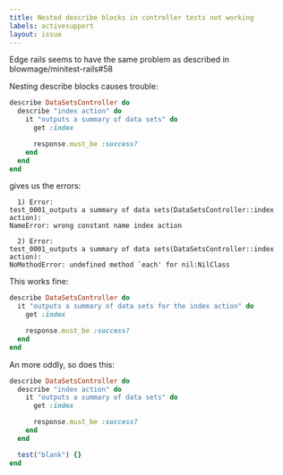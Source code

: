 ```yaml
---
title: Nested describe blocks in controller tests not working
labels: activesupport
layout: issue
---
```


Edge rails seems to have the same problem as described in blowmage/minitest-rails#58

Nesting describe blocks causes trouble:

``` ruby
describe DataSetsController do
  describe "index action" do
    it "outputs a summary of data sets" do
      get :index

      response.must_be :success?
    end
  end
end
```

gives us the errors:

```
  1) Error:
test_0001_outputs a summary of data sets(DataSetsController::index action):
NameError: wrong constant name index action
```

```
  2) Error:
test_0001_outputs a summary of data sets(DataSetsController::index action):
NoMethodError: undefined method `each' for nil:NilClass
```

This works fine:

``` ruby
describe DataSetsController do
  it "outputs a summary of data sets for the index action" do
    get :index

    response.must_be :success?
  end
end
```

An more oddly, so does this:

``` ruby
describe DataSetsController do
  describe "index action" do
    it "outputs a summary of data sets" do
      get :index

      response.must_be :success?
    end
  end

  test("blank") {}
end
```

